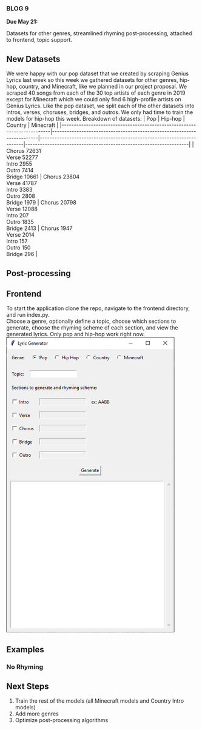 ### BLOG 9 ###

**Due May 21:**   

Datasets for other genres, streamlined rhyming post-processing, attached to frontend, topic support.

## New Datasets ##
We were happy with our pop dataset that we created by scraping Genius Lyrics last week so this week we gathered datasets for other genres, hip-hop, country, and Minecraft, like we planned in our project proposal. We scraped 40 songs from each of the 30 top artists of each genre in 2019 except for Minecraft which we could only find 6 high-profile artists on Genius Lyrics. Like the pop dataset, we split each of the other datasets into intros, verses, choruses, bridges, and outros. We only had time to train the models for hip-hop this week.
Breakdown of datasets:
| Pop                                                                     | Hip-hop                                                                | Country                                                               | Minecraft                                                         |
|-------------------------------------------------------------------------|------------------------------------------------------------------------|-----------------------------------------------------------------------|-------------------------------------------------------------------|
| Chorus 72631<br>Verse 52277<br>Intro 2955<br>Outro 7414<br>Bridge 10661 | Chorus 23804<br>Verse 41787<br>Intro 3383<br>Outro 2808<br>Bridge 1979 | Chorus 20798<br>Verse 12088<br>Intro 207<br>Outro 1835<br>Bridge 2413 | Chorus 1947<br>Verse 2014<br>Intro 157<br>Outro 150<br>Bridge 296 |

## Post-processing ##

## Frontend ##
To start the application clone the repo, navigate to the frontend directory, and run index.py.  
Choose a genre, optionally define a topic, choose which sections to generate, choose the rhyming scheme of each section, and view the generated lyrics. Only pop and hip-hop work right now.
![app](https://github.com/bfok123/Capstone-Project/blob/master/images/frontend.png)

## Examples ##

### No Rhyming ###


## Next Steps  ##
1. Train the rest of the models (all Minecraft models and Country Intro models)
2. Add more genres
3. Optimize post-processing algorithms
